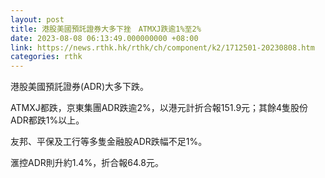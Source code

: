 ```yaml
---
layout: post
title: 港股美國預託證券大多下挫　ATMXJ跌逾1%至2%
date: 2023-08-08 06:13:49.000000000 +08:00
link: https://news.rthk.hk/rthk/ch/component/k2/1712501-20230808.htm
categories: rthk
---
```


港股美國預託證券(ADR)大多下跌。

ATMXJ都跌，京東集團ADR跌逾2%，以港元計折合報151.9元；其餘4隻股份ADR都跌1%以上。

友邦、平保及工行等多隻金融股ADR跌幅不足1%。

滙控ADR則升約1.4%，折合報64.8元。
